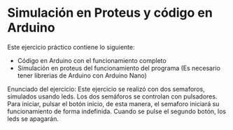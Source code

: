 # Simulación en Proteus y código en Arduino
Este ejercicio práctico contiene lo siguiente:
- Código en Arduino con el funcionamiento completo
- Simulación en proteus del funcionamiento del programa (Es necesario tener librerias de Arduino con Arduino Nano)

Enunciado del ejercicio:
Este ejercicio se realizó con dos semaforos, simulados usando leds. Los dos semáforos se controlan con pulsadores.
Para iniciar, pulsar el botón inicio, de esta manera, el semaforo iniciará su funcionamiento de forma indefinida.
Cuando se pulse el segundo botón, los leds se apagarán.
